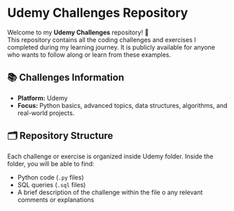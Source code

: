 # Udemy Challenges Repository

Welcome to my **Udemy Challenges** repository! 🚀  
This repository contains all the coding challenges and exercises I completed during my learning journey. It is publicly available for anyone who wants to follow along or learn from these examples.

## 📚 Challenges Information
- **Platform:** Udemy
- **Focus:** Python basics, advanced topics, data structures, algorithms, and real-world projects.

## 🗂 Repository Structure
Each challenge or exercise is organized inside Udemy folder. Inside the folder, you will be able to find:
- Python code (`.py` files)
- SQL queries (`.sql` files)
- A brief description of the challenge within the file o any relevant comments or explanations
